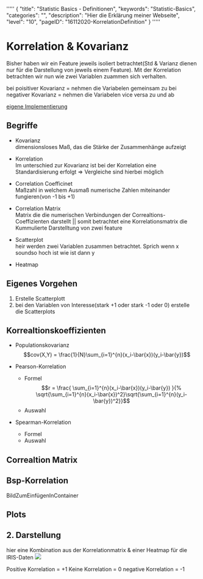 '''''
{
"title": "Statistic Basics - Definitionen",
"keywords": "Statistic-Basics",
"categories": "",
"description": "Hier die Erklärung meiner Webseite",
"level": "10",
"pageID": "16112020-KorrelationDefinition"
}
'''''

# Korrelation & Kovarianz
Bisher haben wir ein Feature jeweils isoliert betrachtet(Std & Varianz dienen nur für die Darstellung von jeweils einem Feature). Mit der Korrelation betrachten wir nun wie zwei Variablen zuammen sich verhalten. 

bei poisitiver Kovarianz = nehmen die Variabelen gemeinsam zu
bei negativer Kovarianz = nehmen die Variabelen vice versa zu und ab



[eigene Implementierung](https://github.com/JHC90/Basic-DataScience-Skills/blob/master/EDA_5_Correlations.ipynb)



## Begriffe
* Kovarianz<br> dimensionsloses Maß, das die Stärke der Zusammenhänge aufzeigt

* Korrelation<br>Im unterschied zur Kovarianz ist bei der Korrelation eine Standardisierung erfolgt => Vergleiche sind hierbei möglich

* Correlation Coefficinet <br> Maßzahl in welchem Ausmaß numerische Zahlen miteinander fungieren(von -1 bis +1)
* Correlation Matrix<br> Matrix die die numerischen Verbindungen der Correaltions-Coeffizienten darstellt || somit betrachtet eine Korrelationsmatrix die Kummulierte Darstelltung von zwei feature
* Scatterplot<br> heir werden zwei Variablen zusammen betrachtet. Sprich wenn x soundso hoch ist wie ist dann y
* Heatmap


## Eigenes Vorgehen
1. Erstelle Scatterplott
2. bei den Variablen von Interesse(stark +1 oder stark -1 oder 0) erstelle die Scatterplots


## Korrealtionskoeffizienten
* Populationskovarianz<br>
   $$cov(X,Y) =
  \frac{1}{N}\sum_{i=1}^{n}(x_i-\bar{x})(y_i-\bar{y})$$
  
* Pearson-Korrelation
  * Formel<br>
  $$r =
  \frac{ \sum_{i=1}^{n}(x_i-\bar{x})(y_i-\bar{y}) }{%
        \sqrt{\sum_{i=1}^{n}(x_i-\bar{x})^2}\sqrt{\sum_{i=1}^{n}(y_i-\bar{y})^2}}$$
  * Auswahl<br>
* Spearman-Korrelation
  * Formel<br>
  * Auswahl<br>




## Correaltion Matrix
## Bsp-Korrelation
BildZumEinfügenInContainer

## Plots

## 2. Darstellung
hier eine Kombination aus der Korrelationmatrix & einer Heatmap für die IRIS-Daten
![](imgs/2020-03-26-08-12-51.png)

Positive Korrelation = +1
Keine Korrelation = 0
negative Korrelation = -1